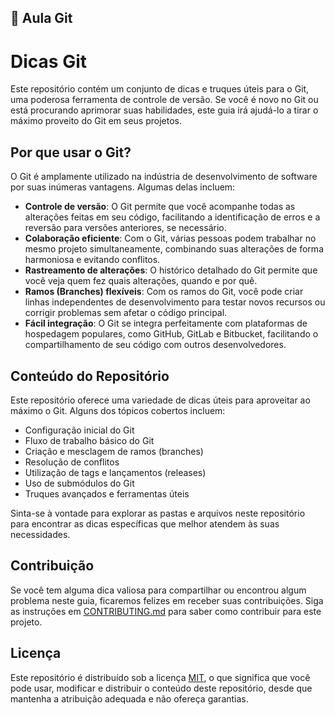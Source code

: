 ## :green_heart: Aula Git
# Dicas Git

Este repositório contém um conjunto de dicas e truques úteis para o Git, uma poderosa ferramenta de controle de versão. Se você é novo no Git ou está procurando aprimorar suas habilidades, este guia irá ajudá-lo a tirar o máximo proveito do Git em seus projetos.

## Por que usar o Git?

O Git é amplamente utilizado na indústria de desenvolvimento de software por suas inúmeras vantagens. Algumas delas incluem:

- **Controle de versão**: O Git permite que você acompanhe todas as alterações feitas em seu código, facilitando a identificação de erros e a reversão para versões anteriores, se necessário.
- **Colaboração eficiente**: Com o Git, várias pessoas podem trabalhar no mesmo projeto simultaneamente, combinando suas alterações de forma harmoniosa e evitando conflitos.
- **Rastreamento de alterações**: O histórico detalhado do Git permite que você veja quem fez quais alterações, quando e por quê.
- **Ramos (Branches) flexíveis**: Com os ramos do Git, você pode criar linhas independentes de desenvolvimento para testar novos recursos ou corrigir problemas sem afetar o código principal.
- **Fácil integração**: O Git se integra perfeitamente com plataformas de hospedagem populares, como GitHub, GitLab e Bitbucket, facilitando o compartilhamento de seu código com outros desenvolvedores.

## Conteúdo do Repositório

Este repositório oferece uma variedade de dicas úteis para aproveitar ao máximo o Git. Alguns dos tópicos cobertos incluem:

- Configuração inicial do Git
- Fluxo de trabalho básico do Git
- Criação e mesclagem de ramos (branches)
- Resolução de conflitos
- Utilização de tags e lançamentos (releases)
- Uso de submódulos do Git
- Truques avançados e ferramentas úteis

Sinta-se à vontade para explorar as pastas e arquivos neste repositório para encontrar as dicas específicas que melhor atendem às suas necessidades.

## Contribuição

Se você tem alguma dica valiosa para compartilhar ou encontrou algum problema neste guia, ficaremos felizes em receber suas contribuições. Siga as instruções em [CONTRIBUTING.md](./CONTRIBUTING.md) para saber como contribuir para este projeto.

## Licença

Este repositório é distribuído sob a licença [MIT](./LICENSE), o que significa que você pode usar, modificar e distribuir o conteúdo deste repositório, desde que mantenha a atribuição adequada e não ofereça garantias.
